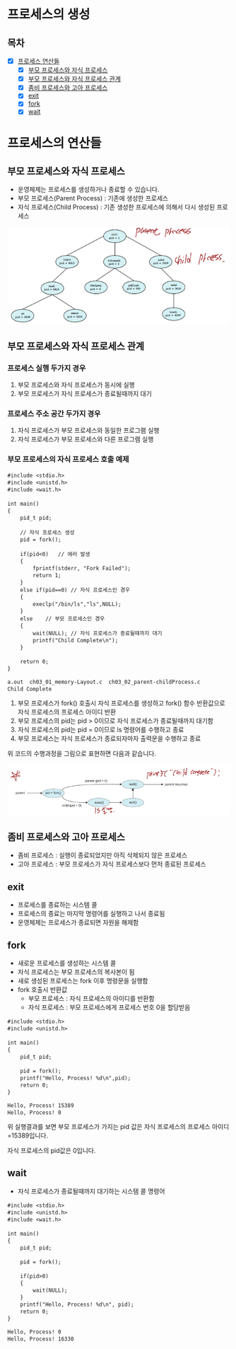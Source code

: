 # 프로세스의 생성
## 목차
- [x] [프로세스 연산들](#프로세스의-연산들)
  - [x] [부모 프로세스와 자식 프로세스](#부모-프로세스와-자식-프로세스)
  - [x] [부모 프로세스와 자식 프로세스 관계](#부모-프로세스와-자식-프로세스-관계)
  - [x] [좀비 프로세스와 고아 프로세스](#좀비-프로세스와-고아-프로세스)
  - [x] [exit](#exit)
  - [x] [fork](#fork)
  - [x] [wait](#wait)
 
# 프로세스의 연산들
## 부모 프로세스와 자식 프로세스
- 운영체제는 프로세스를 생성하거나 종료할 수 있습니다.
- 부모 프로세스(Parent Process) : 기존에 생성한 프로세스
- 자식 프로세스(Child Process) : 기존 생성한 프로세스에 의해서 다시 생성된 프로세스

![](images/img.png)

## 부모 프로세스와 자식 프로세스 관계
### 프로세스 실행 두가지 경우
1. 부모 프로세스와 자식 프로세스가 동시에 실행
2. 부모 프로세스가 자식 프로세스가 종료될때까지 대기

### 프로세스 주소 공간 두가지 경우
1. 자식 프로세스가 부모 프로세스와 동일한 프로그램 실행
2. 자식 프로세스가 부모 프로세스와 다른 프로그램 실행

### 부모 프로세스의 자식 프로세스 호출 예제
```
#include <stdio.h>
#include <unistd.h>
#include <wait.h>

int main()
{
    pid_t pid;

    // 자식 프로세스 생성
    pid = fork();
    
    if(pid<0)   // 에러 발생
    {
        fprintf(stderr, "Fork Failed");
        return 1;
    }
    else if(pid==0) // 자식 프로세스인 경우
    {
        execlp("/bin/ls","ls",NULL);
    }
    else    // 부모 프로세스인 경우
    {
        wait(NULL); // 자식 프로세스가 종료될때까지 대기
        printf("Child Complete\n");
    }

    return 0;
}
```
```
a.out  ch03_01_memory-Layout.c  ch03_02_parent-childProcess.c
Child Complete
```

1. 부모 프로세스가 fork() 호출시 자식 프로세스를 생성하고 fork() 함수 반환값으로 자식 프로세스의 프로세스 아이디 반환
2. 부모 프로세스의 pid는 pid > 0이므로 자식 프로세스가 종료될때까지 대기함
3. 자식 프로세스의 pid는 pid = 0이므로 ls 명령어를 수행하고 종료
4. 부모 프로세스는 자식 프로세스가 종료되자마자 출력문을 수행하고 종료

위 코드의 수행과정을 그림으로 표현하면 다음과 같습니다.

![](images/img_1.png)

## 좀비 프로세스와 고아 프로세스
- 좀비 프로세스 : 실행이 종료되었지만 아직 삭제되지 않은 프로세스
- 고아 프로세스 : 부모 프로세스가 자식 프로세스보다 먼저 종료된 프로세스

## exit
- 프로세스를 종료하는 시스템 콜
- 프로세스의 종료는 마지막 명령어를 실행하고 나서 종료됨
- 운영체제는 프로세스가 종료되면 자원을 해제함

## fork
- 새로운 프로세스를 생성하는 시스템 콜
- 자식 프로세스는 부모 프로세스의 복사본이 됨
- 새로 생성된 프로세스는 fork 이후 명령문을 실행함
- fork 호출시 반환값
  - 부모 프로세스 : 자식 프로세스의 아이디를 반환함
  - 자식 프로세스 : 부모 프로세스에게 프로세스 번호 0을 할당받음

```
#include <stdio.h>
#include <unistd.h>

int main()
{
    pid_t pid;

    pid = fork();
    printf("Hello, Process! %d\n",pid);
    return 0;
}
```
```
Hello, Process! 15389
Hello, Process! 0
```

위 실행결과를 보면 부모 프로세스가 가지는 pid 값은 자식 프로세스의 프로세스 아이디=15389입니다.

자식 프로세스의 pid값은 0입니다.

## wait
- 자식 프로세스가 종료될때까지 대기하는 시스템 콜 명령어

```
#include <stdio.h>
#include <unistd.h>
#include <wait.h>

int main()
{
    pid_t pid;

    pid = fork();
    
    if(pid>0)
    {
        wait(NULL);
    }
    printf("Hello, Process! %d\n", pid);
    return 0;
}
```
```
Hello, Process! 0
Hello, Process! 16330
```